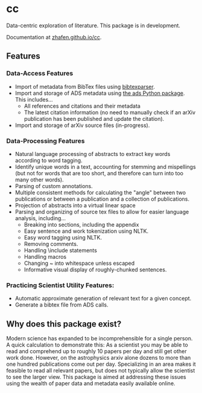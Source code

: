 # cc
Data-centric exploration of literature.
This package is in development.

Documentation at [zhafen.github.io/cc](https://zhafen.github.io/cc/).

## Features

### Data-Access Features
* Import of metadata from BibTex files using [bibtexparser](https://github.com/sciunto-org/python-bibtexparser).
* Import and storage of ADS metadata using [the ads Python package](https://ads.readthedocs.io/en/latest/#the-ads-python-package). This includes...
  * All references and citations and their metadata
  * The latest citation information (no need to manually check if an arXiv publication has been published and update the citation).
* Import and storage of arXiv source files (in-progress).

### Data-Processing Features
* Natural language processing of abstracts to extract key words according to word tagging.
* Identify unique words in a text, accounting for stemming and mispellings (but not for words that are too short, and therefore can turn into too many other words).
* Parsing of custom annotations.
* Multiple consistent methods for calculating the "angle" between two publications or between a publication and a collection of publications.
* Projection of abstracts into a virtual linear space
* Parsing and organizing of source tex files to allow for easier language analysis, including...
  - Breaking into sections, including the appendix
  - Easy sentence and work tokenization using NLTK.
  - Easy word tagging using NLTK.
  - Removing comments.
  - Handling \include statements
  - Handling macros
  - Changing ~ into whitespace unless escaped
  - Informative visual display of roughly-chunked sentences.

### Practicing Scientist Utility Features:
* Automatic approximate generation of relevant text for a given concept.
* Generate a bibtex file from ADS calls.

## Why does this package exist?

Modern science has expanded to be incomprehensible for a single person.
A quick calculation to demonstrate this:
As a scientist you may be able to read and comprehend up to roughly 10 papers per day and still get other work done.
However, on the astrophysics arxiv alone dozens to more than one hundred publications come out per day.
Specializing in an area makes it feasible to read all relevant papers, but does not typically allow the scientist to see the larger view.
This package is aimed at addressing these issues using the wealth of paper data and metadata easily available online.
